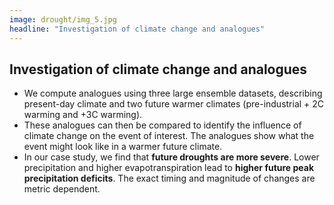 ```yaml
---
image: drought/img_5.jpg
headline: "Investigation of climate change and analogues"
---
```


## Investigation of climate change and analogues

- We compute analogues using three large ensemble datasets, describing
  present-day climate and two future warmer climates (pre-industrial + 2C
  warming and +3C warming).
- These analogues can then be compared to identify the influence of climate
  change on the event of interest. The analogues show what the event might look
  like in a warmer future climate. 
- In our case study, we find that **future droughts are more severe**. Lower
  precipitation and higher evapotranspiration lead to **higher future peak
  precipitation deficits**. The exact timing and magnitude of changes are metric
  dependent.
